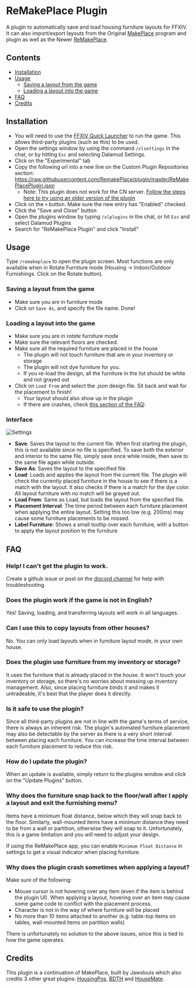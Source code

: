 # ReMakePlace Plugin

A plugin to automatically save and load housing furniture layouts for FFXIV. It can also import/export layouts from the Original [MakePlace](https://jawslouis.itch.io/makeplace) program and plugin as well as the Newer [ReMakePlace](https://github.com/RemakePlace/plugin).

## Contents
* [Installation](#installation)
* [Usage](#usage)
  * [Saving a layout from the game](#saving-a-layout-from-the-game)
  * [Loading a layout into the game](#loading-a-layout-into-the-game)  
* [FAQ](#faq)
* [Credits](#credits)


## Installation

* You will need to use the [FFXIV Quick Launcher](https://goatcorp.github.io/) to run the game. This allows third-party plugins (such as this) to be used.
* Open the settings window by using the command `/xlsettings` in the chat, or by hitting `Esc` and selecting Dalamud Settings.
* Click on the "Experimental" tab
* Copy the following url into a new line on the Custom Plugin Repositories section: https://raw.githubusercontent.com/RemakePlace/plugin/master/ReMakePlacePlugin.json  
  - Note: This plugin does not work for the CN server. [Follow the steps here to try using an older version of the plugin](https://wiki.makeplace.app/en/plugin/CN-Server)
* Click on the `+` button. Make sure the new entry has "Enabled" checked.
* Click the "Save and Close" button
* Open the plugins window by typing `/xlplugins` in the chat, or hit `Esc` and select Dalamud Plugins
* Search for "ReMakePlace Plugin" and click "Install"

## Usage
Type `/remakeplace` to open the plugin screen. Most functions are only available when in Rotate Furniture mode (Housing -> Indoor/Outdoor Furnishings. Click on the Rotate button).

### Saving a layout from the game
* Make sure you are in furniture mode
* Click on `Save As`, and specify the file name. Done!

### Loading a layout into the game
* Make sure you are in *rotate* furniture mode
* Make sure the relevant floors are checked.
* Make sure all the required furniture are placed in the house
  * The plugin will not touch furniture that are in your inventory or storage
  * The plugin will not dye furniture for you.
  * If you re-load the design, all the furniture in the list should be white and not grayed out
* Click on `Load From` and select the .json design file. Sit back and wait for the placement to finish!
  * Your layout should also show up in the plugin
  * If there are crashes, check [this section of the FAQ](#why-does-the-plugin-crash-sometimes-when-applying-a-layout):    

### Interface
![Settings](screenshot.png?raw=true)  
* **Save**: Saves the layout to the current file. When first starting the plugin, this is not available since no file is specified. To save both the exterior and interior to the same file, simply save once while inside, then save to the same file again while outside.
* **Save As**: Saves the layout to the specified file.
* **Load**: Loads and applies the layout from the current file. The plugin will check the currently placed furniture in the house to see if there is a match with the layout. It also checks if there is a match for the dye color. All layout furniture with no match will be grayed out.
* **Load From**: Same as Load, but loads the layout from the specified file.
* **Placement Interval**: The time period between each furniture placement when applying the entire layout. Setting this too low (e.g. 200ms) may cause some furniture placements to be missed.
* **Label Furniture**: Shows a small tooltip over each furniture, with a button to apply the layout position to the furniture

###

## FAQ
### Help! I can't get the plugin to work.
Create a github issue or post on the [discord channel](https://discord.gg/YuvcPzCuhq) for help with troubleshooting.

### Does the plugin work if the game is not in English?
Yes! Saving, loading, and transferring layouts will work in all languages.

### Can I use this to copy layouts from other houses?
No. You can only load layouts when in furniture layout mode, in your own house.

### Does the plugin use furniture from my inventory or storage?
It uses the furniture that is already placed in the house. It won't touch your inventory or storage, so there's no worries about messing up inventory management. Also, since placing furniture binds it and makes it untradeable, it's best that the player does it directly.

### Is it safe to use the plugin?
Since all third-party plugins are not in line with the game's terms of service, there is always an inherent risk. The plugin's automated furniture placement may also be detectable by the server as there is a very short interval between placing each furniture. You can increase the time interval between each furniture placement to reduce this risk.
 
### How do I update the plugin?
When an update is available, simply return to the plugins window and click on the "Update Plugins" button.

### Why does the furniture snap back to the floor/wall after I apply a layout and exit the furnishing menu?
Items have a minimum float distance, below which they will snap back to the floor. Similarly, wall-mounted items have a minimum distance they need to be from a wall or partition, otherwise they will snap to it. Unfortunately, this is a game limitation and you will need to adjust your design.

If using the ReMakePlace app, you can enable `Minimum Float Distance` in settings to get a visual indicator when placing furniture.

### Why does the plugin crash sometimes when applying a layout?
Make sure of the following:
- Mouse cursor is not hovering over any item (even if the item is behind the plugin UI). When applying a layout, hovering over an item may cause some game code to conflict with the placement process.
- Character is not in the way of where furniture will be placed
- No more than 10 items attached to another (e.g. table-top items on tables, wall-mounted items on partition walls)

There is unfortunately no solution to the above issues, since this is tied to how the game operates.

## Credits
This plugin is a continuation of MakePlace, built by Jawslouis which also credits 3 other great plugins: [HousingPos](https://github.com/Bluefissure/HousingPos), [BDTH](https://github.com/LeonBlade/BDTHPlugin) and [HouseMate](https://github.com/lmcintyre/Housemate).
